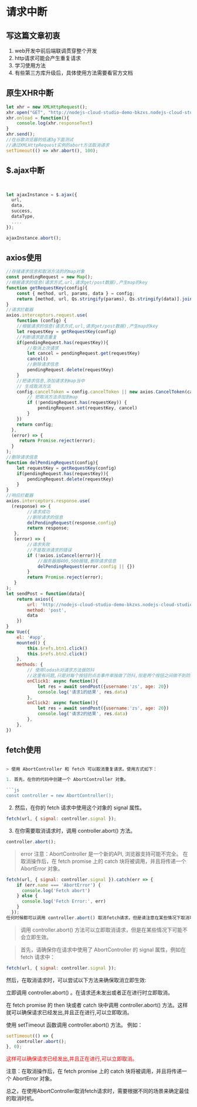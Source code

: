 # 请求中断

## 写这篇文章初衷
1. web开发中前后端联调贯穿整个开发
2. http请求可能会产生重复请求
3. 学习使用方法
4. 有些第三方库升级后，具体使用方法需要看官方文档

## 原生XHR中断

```js
let xhr = new XMLHttpRequest();
xhr.open("GET", "http://nodejs-cloud-studio-demo-bkzxs.nodejs-cloud-studio-demo.50185620.cn-hangzhou.fc.devsapp.net/test?username=zs&age=20", true);
xhr.onload = function(){
    console.log(xhr.responseText)
}
xhr.send();
//在谷歌浏览器的低速3g下面测试
//通过XMLHttpRequest实例的abort方法取消请求
setTimeout(() => xhr.abort(), 100);
```

## $.ajax中断

```js


let ajaxInstance = $.ajax({
  url,
  data,
  success,
  dataType,
  ....
});

ajaxInstance.abort();

```

## axios使用

```js
//存储请求信息和取消方法的的map对象    
const pendingRequest = new Map();  
//根据请求的信息(请求方式,url,请求get/post数据),产生map的key
function getRequestKey(config){
    const { method, url, params, data } = config;
    return [method, url, Qs.stringify(params), Qs.stringify(data)].join("&");
}   
//请求拦截器
axios.interceptors.request.use(
    function (config) {
    //根据请求的信息(请求方式,url,请求get/post数据),产生map的key
    let requestKey = getRequestKey(config)
    //判断请求是否重复
    if(pendingRequest.has(requestKey)){
        //取消上次请求
        let cancel = pendingRequest.get(requestKey)
        cancel()
        //删除请求信息
        pendingRequest.delete(requestKey) 
    }
    //把请求信息,添加请求到map当中
    // 生成取消方法
    config.cancelToken = config.cancelToken || new axios.CancelToken(cancel => {
        // 把取消方法添加到map
        if (!pendingRequest.has(requestKey)) {
            pendingRequest.set(requestKey, cancel)
        }
    })
    return config;
  },
  (error) => {
     return Promise.reject(error);
  }
);
//删除请求信息
function delPendingRequest(config){
    let requestKey = getRequestKey(config)
    if(pendingRequest.has(requestKey)){
        pendingRequest.delete(requestKey)   
    } 
}
//响应拦截器
axios.interceptors.response.use(
  (response) => {
        //请求成功
        //删除请求的信息
        delPendingRequest(response.config)
        return response;
   },
   (error) => {
        //请求失败
        //不是取消请求的错误
        if (!axios.isCancel(error)){
            //服务器报400,500报错,删除请求信息
            delPendingRequest(error.config || {})
        } 
        return Promise.reject(error);
   }
);
let sendPost = function(data){
    return axios({
        url: 'http://nodejs-cloud-studio-demo-bkzxs.nodejs-cloud-studio-demo.50185620.cn-hangzhou.fc.devsapp.net/test',
        method: 'post',
        data
    })
}
new Vue({
    el: '#app',
    mounted() {
        this.$refs.btn1.click()
        this.$refs.btn2.click()
    },
    methods: {
        // 使用lodash对请求方法做防抖
        //这里有问题,只是对每个按钮的点击事件单独做了防抖,但是两个按钮之间做不到防抖的效果
        onClick1: async function(){
            let res = await sendPost({username:'zs', age: 20})
            console.log('请求1的结果', res.data)
        },
        onClick2: async function(){
            let res = await sendPost({username:'zs', age: 20})
            console.log('请求2的结果', res.data)
        },
    },
})
```


## fetch使用
```js

> 使用 AbortController 和 fetch 可以取消重复请求。使用方式如下：

1. 首先，在你的代码中创建一个 AbortController 对象。

```js
const controller = new AbortController();
```

2. 然后，在你的 fetch 请求中使用这个对象的 signal 属性。
```js
fetch(url, { signal: controller.signal });
```
3. 在你需要取消请求时，调用 controller.abort() 方法。
```js
controller.abort();

```
> error 注意：AbortController 是一个新的API, 浏览器支持可能不完全。
> 在取消操作后，在 fetch promise 上的 catch 块将被调用，并且将传递一个 AbortError 对象。
```js
fetch(url, { signal: controller.signal }).catch(err => {
    if (err.name === 'AbortError') {
      console.log('Fetch abort')
    } else {
      console.log('Fetch Error:', err)
    }
  });
任何时候都可以调用 controller.abort() 取消fetch请求，但是请注意在某些情况下取消可能不会立即生效。
```

> 调用 controller.abort() 方法可以立即取消请求，但是在某些情况下可能不会立即生效。

> 首先，请确保你在请求中使用了 AbortController 的 signal 属性，例如在 fetch 请求中：
```js
fetch(url, { signal: controller.signal });

```

然后，在取消请求时，可以尝试以下方法来确保取消立即生效:

立即调用 controller.abort() 。在请求还未发出或者正在进行时立即取消。

在 fetch promise 的 then 块或者 catch 块中调用 controller.abort() 方法。这样就可以确保请求已经发出,并且正在进行,可以立即取消。

使用 setTimeout 函数调用 controller.abort() 方法。 例如：

```js
setTimeout(() => {
    controller.abort();
}, 0);

```
<p style="color: red;">
    这样可以确保请求已经发出,并且正在进行,可以立即取消。

注意：在取消操作后，在 fetch promise 上的 catch 块将被调用，并且将传递一个 AbortError 对象。

总之，在使用AbortController取消fetch请求时，需要根据不同的场景来确定最佳的取消时机。
</p>

```


